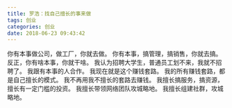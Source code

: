 ```yaml
---
title: 罗浩：找自己擅长的事来做
tags: 创业
categories: 创业
date: 2018-06-23 09:43:42
---
```


你有本事做公司，做工厂，你就去做。
你有本事，搞管理，搞销售，你就去搞。
反正，你有啥本事，你就干啥。
我认为招聘大学生，普通员工划不来，我就不招聘了。
我跟有本事的人合作。
我现在就是这个赚钱套路。
我的所有赚钱套路，都是自己擅长的模式。
我不再用我不擅长的套路去赚钱。
我擅长搞服务，搞资源，擅长有一定门槛的投资。
我擅长带领网络团队攻城略地。
我擅长组建社群，攻城略地。